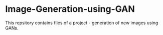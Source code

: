 # Image-Generation-using-GAN
This repsitory contains files of a project - generation of new images using GANs.

